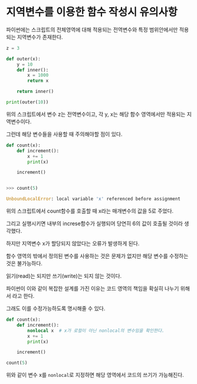 # 지역변수를 이용한 함수 작성시 유의사항

파이썬에는 스크립트의 전체영역에 대해 적용되는 전역변수와 특정 범위안에서만 적용되는 지역변수가 존재한다.

```python
z = 3

def outer(x):
    y = 10
    def inner():
        x = 1000
        return x

    return inner()

print(outer(10))
```

위의 스크립트에서 변수 z는 전역변수이고, 각 y, x는 해당 함수 영역에서만 적용되는 지역변수이다.

그런데 해당 변수들을 사용할 때 주의해야할 점이 있다.

```python
def count(x):
    def increment():
        x += 1
        print(x)

    increment()


>>> count(5)

UnboundLocalError: local variable 'x' referenced before assignment
```

위의 스크립트에서 count함수를 호출할 때 x라는 매개변수의 값을 5로 주었다.

그리고 실행시키면 내부의 increse함수가 실행되어 당연히 6의 값이 호출될 것이라 생각했다.

하지만 지역변수 x가 할당되지 않았다는 오류가 발생하게 된다.

함수 영역의 밖에서 정의된 변수를 사용하는 것은 문제가 없지만 해당 변수를 수정하는 것은 불가능하다.

읽기(read)는 되지만 쓰기(write)는 되지 않는 것이다.

파이썬이 이와 같이 복잡한 설계를 가진 이유는 코드 영역의 책임을 확실히 나누기 위해서 라고 한다.

그래도 이를 수정가능하도록 명시해줄 수 있다.

```python
def count(x):
    def increment():
        nonlocal x  # x가 로컬이 아닌 nonlocal의 변수임을 확인한다.
        x += 1
        print(x)

    increment()

count(5)
```

위와 같이 변수 x를 `nonlocal`로 지정하면 해당 영역에서 코드의 쓰기가 가능해진다.